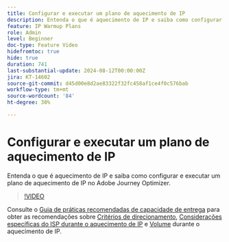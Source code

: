 ```yaml
---
title: Configurar e executar um plano de aquecimento de IP
description: Entenda o que é aquecimento de IP e saiba como configurar e executar um plano de aquecimento de IP no Adobe Journey Optimizer.
feature: IP Warmup Plans
role: Admin
level: Beginner
doc-type: Feature Video
hidefromtoc: true
hide: true
duration: 741
last-substantial-update: 2024-08-12T00:00:00Z
jira: KT-14602
source-git-commit: d45d00e8d2ae83322f32fc458af1ce4f0c576bab
workflow-type: tm+mt
source-wordcount: '84'
ht-degree: 30%

---
```



# Configurar e executar um plano de aquecimento de IP

Entenda o que é aquecimento de IP e saiba como configurar e executar um plano de aquecimento de IP no Adobe Journey Optimizer.

>[!VIDEO](https://video.tv.adobe.com/v/3432637/?learn=on)

Consulte o [Guia de práticas recomendadas de capacidade de entrega](https://experienceleague.adobe.com/pt-br/docs/deliverability-learn/deliverability-best-practice-guide/introduction) para obter as recomendações sobre [Critérios de direcionamento](https://experienceleague.adobe.com/pt-br/docs/deliverability-learn/deliverability-best-practice-guide/transition-process/targeting-criteria), [Considerações específicas do ISP durante o aquecimento de IP](https://experienceleague.adobe.com/pt-br/docs/deliverability-learn/deliverability-best-practice-guide/transition-process/isp-specific-considerations-during-ip-warming) e [Volume](https://experienceleague.adobe.com/pt-br/docs/deliverability-learn/deliverability-best-practice-guide/transition-process/volume) durante o aquecimento de IP.
